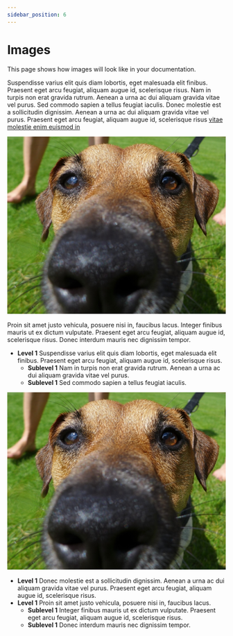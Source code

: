 ```yaml
---
sidebar_position: 6
---
```


# Images

This page shows how images will look like in your documentation.

Suspendisse varius elit quis diam lobortis, eget malesuada elit finibus. Praesent eget arcu feugiat, aliquam augue id, scelerisque risus. Nam in turpis non erat gravida rutrum. Aenean a urna ac dui aliquam gravida vitae vel purus. Sed commodo sapien a tellus feugiat iaculis. Donec molestie est a sollicitudin dignissim. Aenean a urna ac dui aliquam gravida vitae vel purus. Praesent eget arcu feugiat, aliquam augue id, scelerisque risus [vitae molestie enim euismod in](https://docusaurus.io/docs/api/themes/configuration#navbar-logo)

![boop the snoot](../../static/img/P1030266small.JPG)

Proin sit amet justo vehicula, posuere nisi in, faucibus lacus. Integer finibus mauris ut ex dictum vulputate. Praesent eget arcu feugiat, aliquam augue id, scelerisque risus. Donec interdum mauris nec dignissim tempor.


- **Level 1** Suspendisse varius elit quis diam lobortis, eget malesuada elit finibus. Praesent eget arcu feugiat, aliquam augue id, scelerisque risus.
    - **Sublevel 1** Nam in turpis non erat gravida rutrum. Aenean a urna ac dui aliquam gravida vitae vel purus.
    - **Sublevel 1** Sed commodo sapien a tellus feugiat iaculis.

![boop the snoot](../../static/img/P1030266small.JPG)

- **Level 1** Donec molestie est a sollicitudin dignissim. Aenean a urna ac dui aliquam gravida vitae vel purus. Praesent eget arcu feugiat, aliquam augue id, scelerisque risus.
- **Level 1** Proin sit amet justo vehicula, posuere nisi in, faucibus lacus.
    - **Sublevel 1** Integer finibus mauris ut ex dictum vulputate. Praesent eget arcu feugiat, aliquam augue id, scelerisque risus.
    - **Sublevel 1** Donec interdum mauris nec dignissim tempor.